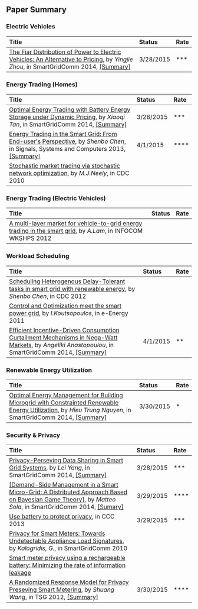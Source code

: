 ## Paper Summary


### Electric Vehicles
|Title| Status| Rate|
|:----|:---|:---|
|[The Fiar Distribution of Power to Electric Vehicles: An Alternative to Pricing](http://arxiv.org/ftp/arxiv/papers/1402/1402.2489.pdf), by *Yingjie Zhou*, in SmartGridComm 2014, [[Summary]](./file/zhou14-fair-distribution-ev.md)| 3/28/2015| ***|

### Energy Trading (Homes)
|Title| Status| Rate|
|:----|:---|:---|
|[Optimal Energy Trading with Battery Energy Storage under Dynamic Pricing](http://ieeexplore.ieee.org/stamp/stamp.jsp?arnumber=7007733), by *Xiaoqi Tan*, in SmartGridComm 2014, [[Summary]](./file/tan12-optimal-energy-trading.md)| 3/28/2015| ***|
|[Energy Trading in the Smart Grid: From End-user's Perspective](http://ieeexplore.ieee.org/xpls/abs_all.jsp?arnumber=6810288), by *Shenbo Chen*, in Signals, Systems and Computers 2013, [[Summary]](./file/chen13-energy-trading.md)|4/1/2015| ****|
|[Stochastic market trading via stochastic network optimization](http://ee.usc.edu/stochastic-nets/docs/stocks-cdc2010.pdf), by *M.J.Neely*, in CDC 2010| | |

### Energy Trading (Electric Vehicles)
|Title| Status| Rate|
|:----|:---|:---|
|[A multi-layer market for vehicle-to-grid energy trading in the smart grid](http://ieeexplore.ieee.org/stamp/stamp.jsp?arnumber=6193525), by *A.Lam*, in INFOCOM WKSHPS 2012| | |

### Workload Scheduling
|Title| Status| Rate|
|:----|:---|:---|
|[Scheduling Heterogenous Delay-Tolerant tasks in smart grid with renewable energy](http://ieeexplore.ieee.org/stamp/stamp.jsp?arnumber=6426013), by *Shenbo Chen*, in CDC 2012| |
|[Control and Optimization meet the smart power grid](http://dl.acm.org/citation.cfm?id=2318723), by *I.Koutsopoulos*, in e-Energy 2011| | |
|[Efficient Incentive-Driven Consumption Curtailment Mechanisms in Nega-Watt Markets](http://ieeexplore.ieee.org/stamp/stamp.jsp?arnumber=7007735), by *Angeliki Anastopoulou*, in SmartGridComm 2014, [[Summary]](./file/anastopoulou14-consumption-curtailment.md)|4/1/2015 | **|

### Renewable Energy Utilization
|Title| Status| Rate|
|:----|:---|:---|
|[Optimal Energy Management for Building Microgrid with Constrainted Renewable Energy Utilization](http://ieeexplore.ieee.org/stamp/stamp.jsp?arnumber=7007635), by *Hieu Trung Nguyen*, in SmartGridComm 2014, [[Summary]](./file/Nguyen14-em-mg-renewables.md)| 3/30/2015| *|

### Security & Privacy
|Title| Status| Rate|
|:----|:---|:---|
|[Privacy-Perseving Data Sharing in Smart Grid Systems](ieeexplore.ieee.org/stamp.jsp?tp=&arnumber=7007759), by *Lei Yang*, in SmartGridComm 2014, [[Summary]](./file/yang14-privacy-preserving.md)|3/28/2015| ***|
|[[Demand-Side Management in a Smart Micro-Grid: A Distributed Approach Based on Bayesian Game Theory]](http://ieeexplore.ieee.org/xpl/articleDetails.jsp?arnumber=7007722), by *Matteo Sola*, in SmartGridComm 2014, [[Sumary]](./file/sola14-demand-side-bayesian-game-theory.md)| 3/29/2015| ****|
|[Use battery to protect privacy](http://ieeexplore.ieee.org.mutex.gmu.edu/stamp/stamp.jsp?tp=&arnumber=6641006&tag=1), in CCC 2013| 3/29/2015| ***| 
|[Privacy for Smart Meters: Towards Undetectable Appliance Load Signatures](http://ieeexplore.ieee.org/xpl/login.jsp?tp=&arnumber=5622047), by *Kalogridis, G.*, in SmartGridComm 2010| | |
|[Smart meter privacy using a rechargeable battery: Minimizing the rate of information leakage](http://ieeexplore.ieee.org/xpl/login.jsp?tp=&arnumber=5946886)| | |
|[A Randomized Response Model for Privacy Preseving Smart Metering](http://ieeexplore.ieee.org/stamp/stamp.jsp?arnumber=6203629), by *Shuang Wang*, in TSG 2012, [[Summary]](./file/wang12-randomized-response-privacy.md)| 3/30/2015| ****|
